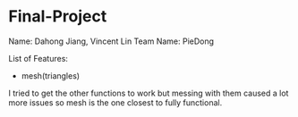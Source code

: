 # Final-Project
Name: Dahong Jiang, Vincent Lin
Team Name: PieDong

List of Features:
- mesh(triangles)

I tried to get the other functions to work but messing with them caused a lot more issues so mesh is the one closest to fully functional.
